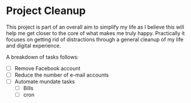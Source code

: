 # Project Cleanup

This project is part of an overall aim to simplify my life as I believe this will help me get closer to the core of what makes me truly happy. Practically it focuses on getting rid of distractions through a general cleanup of my life and digital experience.

A breakdown of tasks follows:

* [ ] Remove Facebook account
* [ ] Reduce the number of e-mail accounts
* [ ] Automate mundate tasks
    - [ ] Bills
    - [ ] cron
